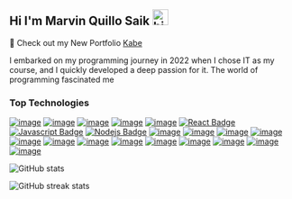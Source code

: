 ## Hi I'm Marvin Quillo Saik <img src="https://user-images.githubusercontent.com/1303154/88677602-1635ba80-d120-11ea-84d8-d263ba5fc3c0.gif" width="28px" height="28px" alt="hi">

🚀 Check out my New Portfolio [Kabe](https://19vin70.vercel.app/) 

I embarked on my programming journey in 2022 when I chose IT as my course, and I quickly developed a deep passion for it. The world of programming fascinated me


### Top Technologies

[![image](https://img.shields.io/badge/-HTML5-E34F26?style=for-the-badge&labelColor=black&logo=html5&logoColor=E34F26e)](#) [![image](https://img.shields.io/badge/-CSS3-1572B6?style=for-the-badge&labelColor=black&logo=css3&logoColor=1572B6)](#) [![image](https://img.shields.io/badge/-Sass-CC6699?style=for-the-badge&labelColor=black&logo=sass&logoColor=CC6699)](#) [![image](https://img.shields.io/badge/-Tailwind%20CSS-38B2AC?style=for-the-badge&labelColor=black&logo=tailwind-css&logoColor=38B2AC)](#) [![image](https://img.shields.io/badge/-Bootstrap-563D7C?style=for-the-badge&labelColor=black&logo=bootstrap&logoColor=563D7C)](#) [![React Badge](https://img.shields.io/badge/-React-61DBFB?style=for-the-badge&labelColor=black&logo=react&logoColor=61DBFB)](#) [![Javascript Badge](https://img.shields.io/badge/-Javascript-F0DB4F?style=for-the-badge&labelColor=black&logo=javascript&logoColor=F0DB4F)](#)  [![Nodejs Badge](https://img.shields.io/badge/-Nodejs-3C873A?style=for-the-badge&labelColor=black&logo=node.js&logoColor=3C873A)](#) [![image](https://img.shields.io/badge/-Express.js-000000?style=for-the-badge&labelColor=black&logo=express&logoColor=white)](#) [![image](https://img.shields.io/badge/-Python-3776AB?style=for-the-badge&labelColor=black&logo=python&logoColor=3776AB)](#) [![image](https://img.shields.io/badge/-C++-00599C?style=for-the-badge&labelColor=black&logo=c%2B%2B&logoColor=00599C)](#) [![image](https://img.shields.io/badge/-Firebase-FFCA28?style=for-the-badge&labelColor=black&logo=firebase&logoColor=FFCA28)](#) [![image](https://img.shields.io/badge/-Git-F05032?style=for-the-badge&labelColor=black&logo=git&logoColor=F05032)](#) [![image](https://img.shields.io/badge/-GitHub-181717?style=for-the-badge&labelColor=black&logo=github&logoColor=181717)](#) [![image](https://img.shields.io/badge/-C%23-239120?style=for-the-badge&labelColor=black&logo=c-sharp&logoColor=239120)](#) [![image](https://img.shields.io/badge/-PHP-777BB4?style=for-the-badge&labelColor=black&logo=php&logoColor=777BB4)](#) [![image](https://img.shields.io/badge/-MySQL-4479A1?style=for-the-badge&labelColor=black&logo=mysql&logoColor=4479A1)](#) [![image](https://img.shields.io/badge/-jQuery-0769AD?style=for-the-badge&labelColor=black&logo=jquery&logoColor=0769AD)](#) [![image](https://img.shields.io/badge/-SQLite-003B57?style=for-the-badge&labelColor=black&logo=sqlite&logoColor=003B57)](#) [![image](https://img.shields.io/badge/-Material--UI-0081CB?style=for-the-badge&labelColor=black&logo=material-ui&logoColor=0081CB)](#) [![image](https://img.shields.io/badge/-JSON-000000?style=for-the-badge&labelColor=black&logo=json&logoColor=000000)](#)


![GitHub stats](https://github-readme-stats.vercel.app/api?username=19Vin70&show_icons=true)  

![GitHub streak stats](https://streak-stats.demolab.com/?user=19Vin70)  
